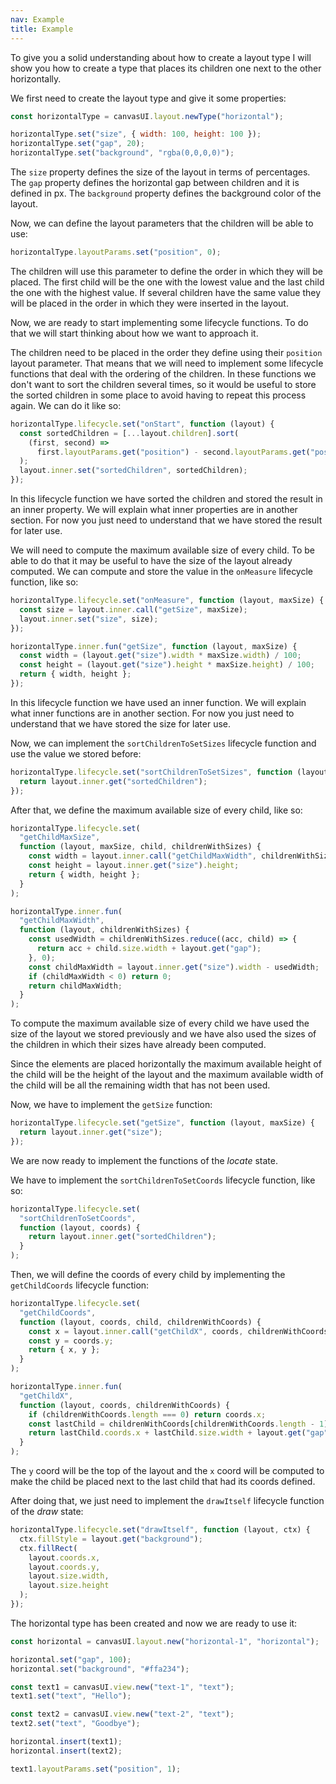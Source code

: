 ```yaml
---
nav: Example
title: Example
---
```


To give you a solid understanding about how to create a layout type I will show you how to create a type that places its children one next to the other horizontally.

We first need to create the layout type and give it some properties:

```javascript
const horizontalType = canvasUI.layout.newType("horizontal");

horizontalType.set("size", { width: 100, height: 100 });
horizontalType.set("gap", 20);
horizontalType.set("background", "rgba(0,0,0,0)");
```

The `size` property defines the size of the layout in terms of percentages.
The `gap` property defines the horizontal gap between children and it is defined in px.
The `background` property defines the background color of the layout.

Now, we can define the layout parameters that the children will be able to use:

```javascript
horizontalType.layoutParams.set("position", 0);
```

The children will use this parameter to define the order in which they will be placed. The first child will be the one with the lowest value and the last child the one with the highest value. If several children have the same value they will be placed in the order in which they were inserted in the layout.

Now, we are ready to start implementing some lifecycle functions. To do that we will start thinking about how we want to approach it.

The children need to be placed in the order they define using their `position` layout parameter. That means that we will need to implement some lifecycle functions that deal with the ordering of the children. In these functions we don't want to sort the children several times, so it would be useful to store the sorted children in some place to avoid having to repeat this process again. We can do it like so:

```javascript
horizontalType.lifecycle.set("onStart", function (layout) {
  const sortedChildren = [...layout.children].sort(
    (first, second) =>
      first.layoutParams.get("position") - second.layoutParams.get("position")
  );
  layout.inner.set("sortedChildren", sortedChildren);
});
```

In this lifecycle function we have sorted the children and stored the result in an inner property. We will explain what inner properties are in another section. For now you just need to understand that we have stored the result for later use.

We will need to compute the maximum available size of every child. To be able to do that it may be useful to have the size of the layout already computed. We can compute and store the value in the `onMeasure` lifecycle function, like so:

```javascript
horizontalType.lifecycle.set("onMeasure", function (layout, maxSize) {
  const size = layout.inner.call("getSize", maxSize);
  layout.inner.set("size", size);
});

horizontalType.inner.fun("getSize", function (layout, maxSize) {
  const width = (layout.get("size").width * maxSize.width) / 100;
  const height = (layout.get("size").height * maxSize.height) / 100;
  return { width, height };
});
```

In this lifecycle function we have used an inner function. We will explain what inner functions are in another section. For now you just need to understand that we have stored the size for later use.

Now, we can implement the `sortChildrenToSetSizes` lifecycle function and use the value we stored before:

```javascript
horizontalType.lifecycle.set("sortChildrenToSetSizes", function (layout) {
  return layout.inner.get("sortedChildren");
});
```

After that, we define the maximum available size of every child, like so:

```javascript
horizontalType.lifecycle.set(
  "getChildMaxSize",
  function (layout, maxSize, child, childrenWithSizes) {
    const width = layout.inner.call("getChildMaxWidth", childrenWithSizes);
    const height = layout.inner.get("size").height;
    return { width, height };
  }
);

horizontalType.inner.fun(
  "getChildMaxWidth",
  function (layout, childrenWithSizes) {
    const usedWidth = childrenWithSizes.reduce((acc, child) => {
      return acc + child.size.width + layout.get("gap");
    }, 0);
    const childMaxWidth = layout.inner.get("size").width - usedWidth;
    if (childMaxWidth < 0) return 0;
    return childMaxWidth;
  }
);
```

To compute the maximum available size of every child we have used the size of the layout we stored previously and we have also used the sizes of the children in which their sizes have already been computed.

Since the elements are placed horizontally the maximum available height of the child will be the height of the layout and the maximum available width of the child will be all the remaining width that has not been used.

Now, we have to implement the `getSize` function:

```javascript
horizontalType.lifecycle.set("getSize", function (layout, maxSize) {
  return layout.inner.get("size");
});
```

We are now ready to implement the functions of the _locate_ state.

We have to implement the `sortChildrenToSetCoords` lifecycle function, like so:

```javascript
horizontalType.lifecycle.set(
  "sortChildrenToSetCoords",
  function (layout, coords) {
    return layout.inner.get("sortedChildren");
  }
);
```

Then, we will define the coords of every child by implementing the `getChildCoords` lifecycle function:

```javascript
horizontalType.lifecycle.set(
  "getChildCoords",
  function (layout, coords, child, childrenWithCoords) {
    const x = layout.inner.call("getChildX", coords, childrenWithCoords);
    const y = coords.y;
    return { x, y };
  }
);

horizontalType.inner.fun(
  "getChildX",
  function (layout, coords, childrenWithCoords) {
    if (childrenWithCoords.length === 0) return coords.x;
    const lastChild = childrenWithCoords[childrenWithCoords.length - 1];
    return lastChild.coords.x + lastChild.size.width + layout.get("gap");
  }
);
```

The `y` coord will be the top of the layout and the `x` coord will be computed to make the child be placed next to the last child that had its coords defined.

After doing that, we just need to implement the `drawItself` lifecycle function of the _draw_ state:

```javascript
horizontalType.lifecycle.set("drawItself", function (layout, ctx) {
  ctx.fillStyle = layout.get("background");
  ctx.fillRect(
    layout.coords.x,
    layout.coords.y,
    layout.size.width,
    layout.size.height
  );
});
```

The horizontal type has been created and now we are ready to use it:

```javascript
const horizontal = canvasUI.layout.new("horizontal-1", "horizontal");

horizontal.set("gap", 100);
horizontal.set("background", "#ffa234");

const text1 = canvasUI.view.new("text-1", "text");
text1.set("text", "Hello");

const text2 = canvasUI.view.new("text-2", "text");
text2.set("text", "Goodbye");

horizontal.insert(text1);
horizontal.insert(text2);

text1.layoutParams.set("position", 1);
```
